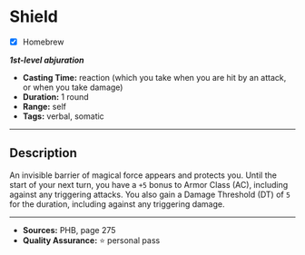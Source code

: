 # Shield
- [x] Homebrew

***1st-level abjuration***
- **Casting Time:** reaction (which you take when you are hit by an attack, or when you take damage)
- **Duration:** 1 round
- **Range:** self
- **Tags:** verbal, somatic

---

## Description
An invisible barrier of magical force appears and protects you.
Until the start of your next turn, you have a `+5` bonus to Armor Class (AC), including against any triggering attacks.
You also gain a Damage Threshold (DT) of `5` for the duration, including against any triggering damage.

---

- **Sources:** PHB, page 275
- **Quality Assurance:** :star: personal pass
